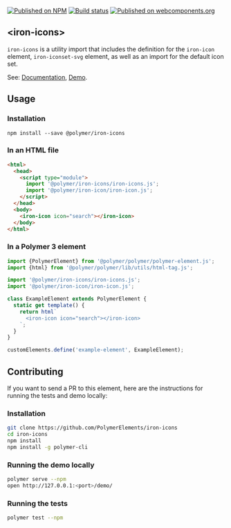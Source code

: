 [![Published on NPM](https://img.shields.io/npm/v/@polymer/iron-icons.svg)](https://www.npmjs.com/package/@polymer/iron-icons)
[![Build status](https://travis-ci.org/PolymerElements/iron-icons.svg?branch=master)](https://travis-ci.org/PolymerElements/iron-icons)
[![Published on webcomponents.org](https://img.shields.io/badge/webcomponents.org-published-blue.svg)](https://webcomponents.org/element/@polymer/iron-icons)

## &lt;iron-icons&gt;

`iron-icons` is a utility import that includes the definition for the
`iron-icon` element, `iron-iconset-svg` element, as well as an import for the
default icon set.

See: [Documentation](https://www.webcomponents.org/element/@polymer/iron-icons),
 [Demo](https://www.webcomponents.org/element/@polymer/iron-icons/demo/demo/index.html).

## Usage

### Installation

```
npm install --save @polymer/iron-icons
```

### In an HTML file

```html
<html>
  <head>
    <script type="module">
      import '@polymer/iron-icons/iron-icons.js';
      import '@polymer/iron-icon/iron-icon.js';
    </script>
  </head>
  <body>
    <iron-icon icon="search"></iron-icon>
  </body>
</html>
```

### In a Polymer 3 element

```js
import {PolymerElement} from '@polymer/polymer/polymer-element.js';
import {html} from '@polymer/polymer/lib/utils/html-tag.js';

import '@polymer/iron-icons/iron-icons.js';
import '@polymer/iron-icon/iron-icon.js';

class ExampleElement extends PolymerElement {
  static get template() {
    return html`
      <iron-icon icon="search"></iron-icon>
    `;
  }
}

customElements.define('example-element', ExampleElement);
```

## Contributing

If you want to send a PR to this element, here are the instructions for running
the tests and demo locally:

### Installation

```sh
git clone https://github.com/PolymerElements/iron-icons
cd iron-icons
npm install
npm install -g polymer-cli
```

### Running the demo locally

```sh
polymer serve --npm
open http://127.0.0.1:<port>/demo/
```

### Running the tests

```sh
polymer test --npm
```
